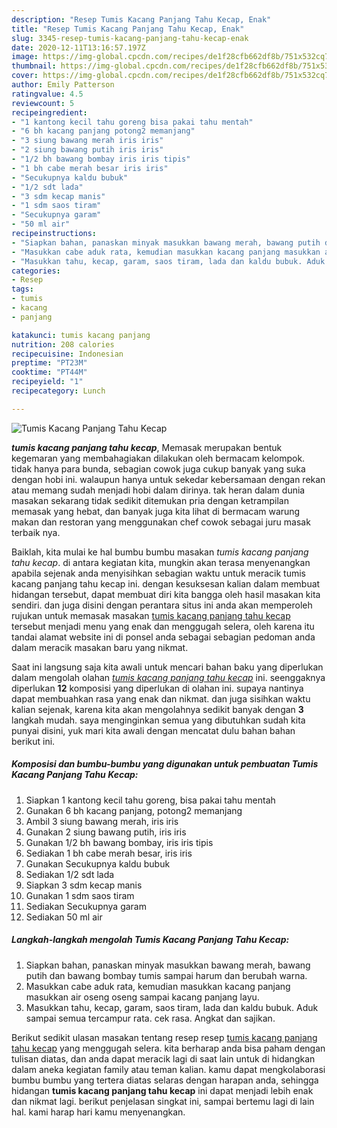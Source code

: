 ```yaml
---
description: "Resep Tumis Kacang Panjang Tahu Kecap, Enak"
title: "Resep Tumis Kacang Panjang Tahu Kecap, Enak"
slug: 3345-resep-tumis-kacang-panjang-tahu-kecap-enak
date: 2020-12-11T13:16:57.197Z
image: https://img-global.cpcdn.com/recipes/de1f28cfb662df8b/751x532cq70/tumis-kacang-panjang-tahu-kecap-foto-resep-utama.jpg
thumbnail: https://img-global.cpcdn.com/recipes/de1f28cfb662df8b/751x532cq70/tumis-kacang-panjang-tahu-kecap-foto-resep-utama.jpg
cover: https://img-global.cpcdn.com/recipes/de1f28cfb662df8b/751x532cq70/tumis-kacang-panjang-tahu-kecap-foto-resep-utama.jpg
author: Emily Patterson
ratingvalue: 4.5
reviewcount: 5
recipeingredient:
- "1 kantong kecil tahu goreng bisa pakai tahu mentah"
- "6 bh kacang panjang potong2 memanjang"
- "3 siung bawang merah iris iris"
- "2 siung bawang putih iris iris"
- "1/2 bh bawang bombay iris iris tipis"
- "1 bh cabe merah besar iris iris"
- "Secukupnya kaldu bubuk"
- "1/2 sdt lada"
- "3 sdm kecap manis"
- "1 sdm saos tiram"
- "Secukupnya garam"
- "50 ml air"
recipeinstructions:
- "Siapkan bahan, panaskan minyak masukkan bawang merah, bawang putih dan bawang bombay tumis sampai harum dan berubah warna."
- "Masukkan cabe aduk rata, kemudian masukkan kacang panjang masukkan air oseng oseng sampai kacang panjang layu."
- "Masukkan tahu, kecap, garam, saos tiram, lada dan kaldu bubuk. Aduk sampai semua tercampur rata. cek rasa. Angkat dan sajikan."
categories:
- Resep
tags:
- tumis
- kacang
- panjang

katakunci: tumis kacang panjang 
nutrition: 208 calories
recipecuisine: Indonesian
preptime: "PT23M"
cooktime: "PT44M"
recipeyield: "1"
recipecategory: Lunch

---
```



![Tumis Kacang Panjang Tahu Kecap](https://img-global.cpcdn.com/recipes/de1f28cfb662df8b/751x532cq70/tumis-kacang-panjang-tahu-kecap-foto-resep-utama.jpg)

<b><i>tumis kacang panjang tahu kecap</i></b>, Memasak merupakan bentuk kegemaran yang membahagiakan dilakukan oleh bermacam kelompok. tidak hanya para bunda, sebagian cowok juga cukup banyak yang suka dengan hobi ini. walaupun hanya untuk sekedar kebersamaan dengan rekan atau memang sudah menjadi hobi dalam dirinya. tak heran dalam dunia masakan sekarang tidak sedikit ditemukan pria dengan ketrampilan memasak yang hebat, dan banyak juga kita lihat di bermacam warung makan dan restoran yang menggunakan chef cowok sebagai juru masak terbaik nya.

Baiklah, kita mulai ke hal bumbu bumbu masakan <i>tumis kacang panjang tahu kecap</i>. di antara kegiatan kita, mungkin akan terasa menyenangkan apabila sejenak anda menyisihkan sebagian waktu untuk meracik tumis kacang panjang tahu kecap ini. dengan kesuksesan kalian dalam membuat hidangan tersebut, dapat membuat diri kita bangga oleh hasil masakan kita sendiri. dan juga disini dengan perantara situs ini anda akan memperoleh rujukan untuk memasak masakan <u>tumis kacang panjang tahu kecap</u> tersebut menjadi menu yang enak dan menggugah selera, oleh karena itu tandai alamat website ini di ponsel anda sebagai sebagian pedoman anda dalam meracik masakan baru yang nikmat.




Saat ini langsung saja kita awali untuk mencari bahan baku yang diperlukan dalam mengolah olahan <u><i>tumis kacang panjang tahu kecap</i></u> ini. seenggaknya diperlukan <b>12</b> komposisi yang diperlukan di olahan ini. supaya nantinya dapat membuahkan rasa yang enak dan nikmat. dan juga sisihkan waktu kalian sejenak, karena kita akan mengolahnya sedikit banyak dengan <b>3</b> langkah mudah. saya menginginkan semua yang dibutuhkan sudah kita punyai disini, yuk mari kita awali dengan mencatat dulu bahan bahan berikut ini.

<!--inarticleads1-->

##### Komposisi dan bumbu-bumbu yang digunakan untuk pembuatan Tumis Kacang Panjang Tahu Kecap:

1. Siapkan 1 kantong kecil tahu goreng, bisa pakai tahu mentah
1. Gunakan 6 bh kacang panjang, potong2 memanjang
1. Ambil 3 siung bawang merah, iris iris
1. Gunakan 2 siung bawang putih, iris iris
1. Gunakan 1/2 bh bawang bombay, iris iris tipis
1. Sediakan 1 bh cabe merah besar, iris iris
1. Gunakan Secukupnya kaldu bubuk
1. Sediakan 1/2 sdt lada
1. Siapkan 3 sdm kecap manis
1. Gunakan 1 sdm saos tiram
1. Sediakan Secukupnya garam
1. Sediakan 50 ml air




<!--inarticleads2-->

##### Langkah-langkah mengolah Tumis Kacang Panjang Tahu Kecap:

1. Siapkan bahan, panaskan minyak masukkan bawang merah, bawang putih dan bawang bombay tumis sampai harum dan berubah warna.
1. Masukkan cabe aduk rata, kemudian masukkan kacang panjang masukkan air oseng oseng sampai kacang panjang layu.
1. Masukkan tahu, kecap, garam, saos tiram, lada dan kaldu bubuk. Aduk sampai semua tercampur rata. cek rasa. Angkat dan sajikan.




Berikut sedikit ulasan masakan tentang resep resep <u>tumis kacang panjang tahu kecap</u> yang menggugah selera. kita berharap anda bisa paham dengan tulisan diatas, dan anda dapat meracik lagi di saat lain untuk di hidangkan dalam aneka kegiatan family atau teman kalian. kamu dapat mengkolaborasi bumbu bumbu yang tertera diatas selaras dengan harapan anda, sehingga hidangan <b>tumis kacang panjang tahu kecap</b> ini dapat menjadi lebih enak dan nikmat lagi. berikut penjelasan singkat ini, sampai bertemu lagi di lain hal. kami harap hari kamu menyenangkan.
